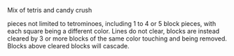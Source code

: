 Mix of tetris and candy crush

pieces not limited to tetrominoes, including 1 to 4 or 5 block pieces, with each square being a different color.
Lines do not clear, blocks are instead cleared by 3 or more blocks of the same color touching and being removed. 
Blocks above cleared blocks will cascade.
